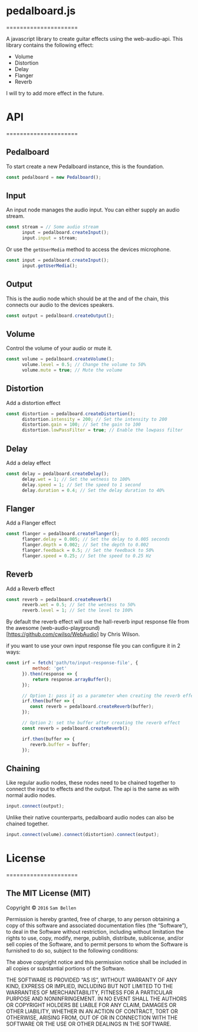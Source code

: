 # pedalboard.js
=====================

A javascript library to create guitar effects using the web-audio-api. This library contains the following effect:
- Volume
- Distortion
- Delay
- Flanger
- Reverb

I will try to add more effect in the future.

# API
=====================

## Pedalboard
To start create a new Pedalboard instance, this is the foundation.

```javascript
const pedalboard = new Pedalboard();
```

## Input
An input node manages the audio input.
You can either supply an audio stream.

```javascript
const stream = // Some audio stream
      input = pedalboard.createInput();
      input.input = stream;

```

Or use the `getUserMedia` method to access the devices microphone.

```javascript
const input = pedalboard.createInput();
      input.getUserMedia();

```

## Output
This is the audio node which should be at the and of the chain, this connects our audio to the devices speakers.

```javascript
const output = pedalboard.createOutput();
```

## Volume
Control the volume of your audio or mute it.

```javascript
const volume = pedalboard.createVolume();
      volume.level = 0.5; // Change the volume to 50%
      volume.mute = true; // Mute the volume
```

## Distortion
Add a distortion effect

```javascript
const distortion = pedalboard.createDistortion();
      distortion.intensity = 200; // Set the intensity to 200
      distortion.gain = 100; // Set the gain to 100
      distortion.lowPassFilter = true; // Enable the lowpass filter
```

## Delay
Add a delay effect

```javascript
const delay = pedalboard.createDelay();
      delay.wet = 1; // Set the wetness to 100%
      delay.speed = 1; // Set the speed to 1 second
      delay.duration = 0.4; // Set the delay duration to 40%
```

## Flanger
Add a Flanger effect

```javascript
const flanger = pedalboard.createFlanger();
      flanger.delay = 0.005; // Set the delay to 0.005 seconds
      flanger.depth = 0.002; // Set the depth to 0.002
      flanger.feedback = 0.5; // Set the feedback to 50%
      flanger.speed = 0.25; // Set the speed to 0.25 Hz
```

## Reverb
Add a Reverb effect

```javascript
const reverb = pedalboard.createReverb()
      reverb.wet = 0.5; // Set the wetness to 50%
      reverb.level = 1; // Set the level to 100%
```

By default the reverb effect will use the hall-reverb input response file from the awesome (web-audio-playground)[https://github.com/cwilso/WebAudio] by Chris Wilson.

if you want to use your own input response file you can configure it in 2 ways:

```javascript
const irf = fetch('path/to/input-response-file', {
          method: 'get'
      }).then(response => {
          return response.arrayBuffer();
      });

      // Option 1: pass it as a parameter when creating the reverb effect
      irf.then(buffer => {
         const reverb = pedalboard.createReverb(buffer);
      });

      // Option 2: set the buffer after creating the reverb effect
      const reverb = pedalboard.createReverb();

      irf.then(buffer => {
         reverb.buffer = buffer;
      });
```

## Chaining
Like regular audio nodes, these nodes need to be chained together to connect the input to effects and the output.
The api is the same as with normal audio nodes.

```javascript
input.connect(output);
```

Unlike their native counterparts, pedalboard audio nodes can also be chained together.

```javascript
input.connect(volume).connect(distortion).connect(output);
```

# License
=====================

## The MIT License (MIT)

Copyright © `2016` `Sam Bellen`

Permission is hereby granted, free of charge, to any person
obtaining a copy of this software and associated documentation
files (the “Software”), to deal in the Software without
restriction, including without limitation the rights to use,
copy, modify, merge, publish, distribute, sublicense, and/or sell
copies of the Software, and to permit persons to whom the
Software is furnished to do so, subject to the following
conditions:

The above copyright notice and this permission notice shall be
included in all copies or substantial portions of the Software.

THE SOFTWARE IS PROVIDED “AS IS”, WITHOUT WARRANTY OF ANY KIND,
EXPRESS OR IMPLIED, INCLUDING BUT NOT LIMITED TO THE WARRANTIES
OF MERCHANTABILITY, FITNESS FOR A PARTICULAR PURPOSE AND
NONINFRINGEMENT. IN NO EVENT SHALL THE AUTHORS OR COPYRIGHT
HOLDERS BE LIABLE FOR ANY CLAIM, DAMAGES OR OTHER LIABILITY,
WHETHER IN AN ACTION OF CONTRACT, TORT OR OTHERWISE, ARISING
FROM, OUT OF OR IN CONNECTION WITH THE SOFTWARE OR THE USE OR
OTHER DEALINGS IN THE SOFTWARE.
